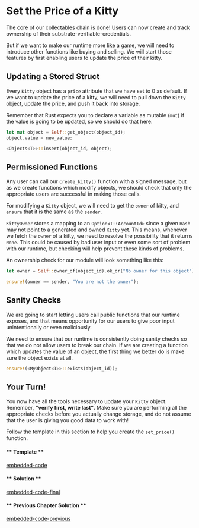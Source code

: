 Set the Price of a Kitty
===

The core of our collectables chain is done! Users can now create and track ownership of their substrate-verifiable-credentials.

But if we want to make our runtime more like a game, we will need to introduce other functions like buying and selling. We will start those features by first enabling users to update the price of their kitty.

## Updating a Stored Struct

Every `Kitty` object has a `price` attribute that we have set to 0 as default. If we want to update the price of a kitty, we will need to pull down the `Kitty` object, update the price, and push it back into storage.

Remember that Rust expects you to declare a variable as mutable (`mut`) if the value is going to be updated, so we should do that here:

```rust
let mut object = Self::get_object(object_id);
object.value = new_value;

<Objects<T>>::insert(object_id, object);
```

## Permissioned Functions

Any user can call our `create_kitty()` function with a signed message, but as we create functions which modify objects, we should check that only the appropriate users are successful in making those calls.

For modifying a `Kitty` object, we will need to get the `owner` of kitty, and `ensure` that it is the same as the `sender`.

`KittyOwner` stores a mapping to an `Option<T::AccountId>` since a given `Hash` may not point to a generated and owned `Kitty` yet. This means, whenever we fetch the `owner` of a kitty, we need to resolve the possibility that it returns `None`. This could be caused by bad user input or even some sort of problem with our runtime, but checking will help prevent these kinds of problems.

An ownership check for our module will look something like this:

```rust
let owner = Self::owner_of(object_id).ok_or("No owner for this object")?;

ensure!(owner == sender, "You are not the owner");
```

## Sanity Checks

We are going to start letting users call public functions that our runtime exposes, and that means opportunity for our users to give poor input unintentionally or even maliciously.

We need to ensure that our runtime is consistently doing sanity checks so that we do not allow users to break our chain. If we are creating a function which updates the value of an object, the first thing we better do is make sure the object exists at all.

```rust
ensure!(<MyObject<T>>::exists(object_id));
```

## Your Turn!

You now have all the tools necessary to update your `Kitty` object. Remember, **"verify first, write last"**. Make sure you are performing all the appropriate checks before you actually change storage, and do not assume that the user is giving you good data to work with!

Follow the template in this section to help you create the `set_price()` function.

<!-- tabs:start -->

#### ** Template **

[embedded-code](./assets/3.1-template.rs ':include :type=code embed-template')

#### ** Solution **

[embedded-code-final](./assets/3.1-finished-code.rs ':include :type=code embed-final')

#### ** Previous Chapter Solution **

[embedded-code-previous](../2/assets/2.6-finished-code.rs ':include :type=code embed-previous')

<!-- tabs:end -->